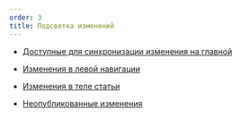 ```yaml
---
order: 3
title: Подсветка изменений
---
```


-  [Доступные для синхронизации изменения на главной](./../../backlog/q1/work/notification/home.md)

-  [Изменения в левой навигации](./../../backlog/q1/work/notification/navigation.md)

-  [Изменения в теле статьи](./../../backlog/q1/work/notification/paper.md)

-  [Неопубликованные изменения](./../../backlog/q1/work/notification/public.md)